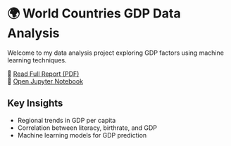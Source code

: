 # 🌍 World Countries GDP Data Analysis

Welcome to my data analysis project exploring GDP factors using machine learning techniques.

📄 [Read Full Report (PDF)](./Data_Analysis_Project_on_WorldCountries.pdf)  
📘 [Open Jupyter Notebook](./World_Countries_GDP_Analysis.ipynb)

## Key Insights

- Regional trends in GDP per capita
- Correlation between literacy, birthrate, and GDP
- Machine learning models for GDP prediction
